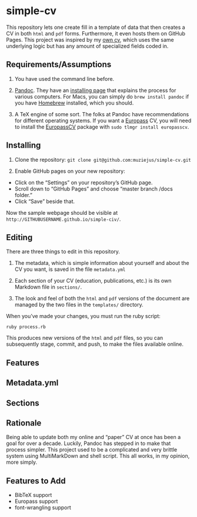 # simple-cv

This repository lets one create fill in a template of data that then creates a
CV in both `html` and `pdf` forms. Furthermore, it even hosts them on GitHub
Pages. This project was inspired by my [own cv](http://cv.moacir.com), which
uses the same underlying logic but has any amount of specialized fields coded
in.

## Requirements/Assumptions

1. You have used the command line before. 

1. [Pandoc](https://pandoc.org/). They have an [installing
   page](https://pandoc.org/installing.html) that explains the process for
   various computers. For Macs, you can simply do `brew install pandoc` if you
   have [Homebrew](http://brew.sh) installed, which you should.

1. A TeX engine of some sort. The folks at Pandoc have recommendations for
   different operating systems. If you want a
   [Europass](https://europass.cedefop.europa.eu/) CV, you will need to
   install the
   [EuropassCV](https://www.ctan.org/tex-archive/macros/latex/contrib/europasscv)
   package with `sudo tlmgr install europasscv`.

## Installing

1. Clone the repository: `git clone git@github.com:muziejus/simple-cv.git`

1. Enable GitHub pages on your new repository:
  * Click on the “Settings” on your repository’s GitHub page.
  * Scroll down to “GitHub Pages” and choose “master branch /docs folder.”
  * Click “Save” beside that.

Now the sample webpage should be visible at
`http://GITHUBUSERNAME.github.io/simple-civ/`.

## Editing 

There are three things to edit in this repository. 

1. The metadata, which is simple information about yourself and about the CV
   you want, is saved in the file `metadata.yml`

1. Each section of your CV (education, publications, etc.) is its own Markdown
   file in `sections/`.

1. The look and feel of both the `html` and `pdf` versions of the document are
   managed by the two files in the `templates/` directory.

When you’ve made your changes, you must run the ruby script:

`ruby process.rb`

This produces new versions of the `html` and `pdf` files, so you can
subsequently stage, commit, and push, to make the files available online.

## Features

## Metadata.yml

## Sections

## Rationale

Being able to update both my online and “paper” CV at once has been a goal for
over a decade. Luckily, Pandoc has stepped in to make that process simpler.
This project used to be a complicated and very brittle system using
MultiMarkDown and shell script. This all works, in my opinion, more simply.

## Features to Add

* BibTeX support
* Europass support
* font-wrangling support

